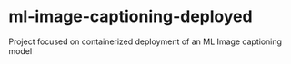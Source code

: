 # ml-image-captioning-deployed
Project focused on containerized deployment of an ML Image captioning model
